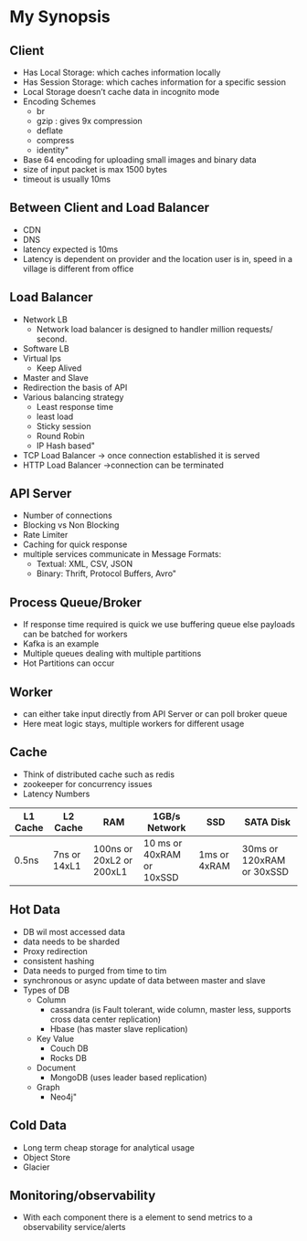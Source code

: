 # My Synopsis


## Client
* Has Local Storage: which caches information locally
* Has Session Storage: which caches information for a specific session
* Local Storage doesn’t cache data in incognito mode
* Encoding Schemes
  * br
  * gzip : gives 9x compression
  * deflate
  * compress
  * identity"
* Base 64 encoding for uploading small images and binary data
* size of input packet is max 1500 bytes
* timeout is usually 10ms

## Between Client and Load Balancer

* CDN
* DNS
* latency expected is 10ms
* Latency is dependent on provider and the location user is in, speed in a village is different from office

## Load Balancer
* Network LB
  * Network load balancer is designed to handler million requests/ second.
* Software LB
* Virtual Ips
  * Keep Alived
* Master and Slave
* Redirection the basis of API
* Various balancing strategy
  * Least response time
  * least load
  * Sticky session
  * Round Robin
  * IP Hash based"
* TCP Load Balancer -> once connection established it is served
* HTTP Load Balancer ->connection can be terminated

## API Server
* Number of connections
* Blocking vs Non Blocking
* Rate Limiter
* Caching for quick response
* multiple services communicate in Message Formats:
  * Textual: XML, CSV, JSON
  * Binary: Thrift, Protocol Buffers, Avro"


## Process Queue/Broker
* If response time required is quick we use buffering queue else payloads can be batched for workers
* Kafka is an example
* Multiple queues dealing with multiple partitions
* Hot Partitions can occur

## Worker
* can either take input directly from API Server or can poll broker queue
* Here meat logic stays, multiple workers for different usage

## Cache
* Think of distributed cache such as redis
* zookeeper for concurrency issues
* Latency Numbers

| L1 Cache | L2 Cache    | RAM                    | 1GB/s Network           | SSD         | SATA Disk               |
|----------|-------------|------------------------|-------------------------|-------------|-------------------------|
| 0.5ns    | 7ns or 14xL1|100ns or 20xL2 or 200xL1|10 ms or 40xRAM or 10xSSD| 1ms or 4xRAM|30ms or 120xRAM or 30xSSD|

## Hot Data
* DB wil most accessed data
* data needs to be sharded
* Proxy redirection
* consistent hashing
* Data needs to purged from time to tim
* synchronous or async update of data between master and slave
* Types of DB
  * Column
    * cassandra (is Fault tolerant, wide column, master less, supports cross data center replication)
    * Hbase (has master slave replication)
  * Key Value
    * Couch DB
    * Rocks DB
  * Document
    * MongoDB (uses leader based replication)
  * Graph
    * Neo4j"


## Cold Data
* Long term cheap storage for analytical usage
* Object Store
* Glacier


## Monitoring/observability
* With each component there is a element to send metrics to a observability service/alerts
